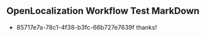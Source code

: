 ## OpenLocalization Workflow Test MarkDown
* 85717e7a-78c1-4f38-b3fc-66b727e7639f thanks!

<!--HONumber=Aug16_HO2-->


